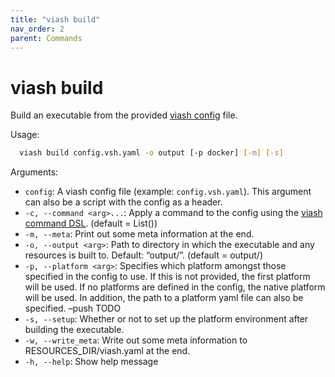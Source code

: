 ```yaml
---
title: "viash build"
nav_order: 2
parent: Commands
---
```


# viash build

Build an executable from the provided [viash config](/config) file.

Usage:

``` bash
  viash build config.vsh.yaml -o output [-p docker] [-m] [-s]
```

Arguments:

  - `config`: A viash config file (example: `config.vsh.yaml`). This
    argument can also be a script with the config as a header.
  - `-c, --command <arg>...`: Apply a command to the config using the
    [viash command DSL](/dsl). (default = List())
  - `-m, --meta`: Print out some meta information at the end.
  - `-o, --output <arg>`: Path to directory in which the executable and
    any resources is built to. Default: “output/”. (default = output/)
  - `-p, --platform <arg>`: Specifies which platform amongst those
    specified in the config to use. If this is not provided, the first
    platform will be used. If no platforms are defined in the config,
    the native platform will be used. In addition, the path to a
    platform yaml file can also be specified. –push TODO
  - `-s, --setup`: Whether or not to set up the platform environment
    after building the executable.
  - `-w, --write_meta`: Write out some meta information to
    RESOURCES\_DIR/viash.yaml at the end.
  - `-h, --help`: Show help message
